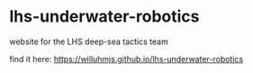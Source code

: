 # lhs-underwater-robotics
website for the LHS deep-sea tactics team

find it here: https://willuhmjs.github.io/lhs-underwater-robotics

<!-- TODO: add build/dev instructions -->